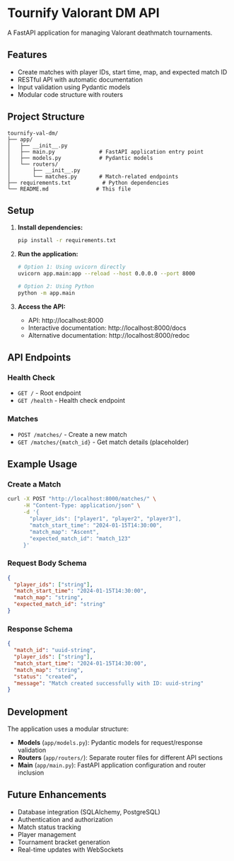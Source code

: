 # Tournify Valorant DM API

A FastAPI application for managing Valorant deathmatch tournaments.

## Features

- Create matches with player IDs, start time, map, and expected match ID
- RESTful API with automatic documentation
- Input validation using Pydantic models
- Modular code structure with routers

## Project Structure

```
tournify-val-dm/
├── app/
│   ├── __init__.py
│   ├── main.py              # FastAPI application entry point
│   ├── models.py            # Pydantic models
│   └── routers/
│       ├── __init__.py
│       └── matches.py       # Match-related endpoints
├── requirements.txt          # Python dependencies
└── README.md               # This file
```

## Setup

1. **Install dependencies:**

   ```bash
   pip install -r requirements.txt
   ```

2. **Run the application:**

   ```bash
   # Option 1: Using uvicorn directly
   uvicorn app.main:app --reload --host 0.0.0.0 --port 8000

   # Option 2: Using Python
   python -m app.main
   ```

3. **Access the API:**
   - API: http://localhost:8000
   - Interactive documentation: http://localhost:8000/docs
   - Alternative documentation: http://localhost:8000/redoc

## API Endpoints

### Health Check

- `GET /` - Root endpoint
- `GET /health` - Health check endpoint

### Matches

- `POST /matches/` - Create a new match
- `GET /matches/{match_id}` - Get match details (placeholder)

## Example Usage

### Create a Match

```bash
curl -X POST "http://localhost:8000/matches/" \
     -H "Content-Type: application/json" \
     -d '{
       "player_ids": ["player1", "player2", "player3"],
       "match_start_time": "2024-01-15T14:30:00",
       "match_map": "Ascent",
       "expected_match_id": "match_123"
     }'
```

### Request Body Schema

```json
{
  "player_ids": ["string"],
  "match_start_time": "2024-01-15T14:30:00",
  "match_map": "string",
  "expected_match_id": "string"
}
```

### Response Schema

```json
{
  "match_id": "uuid-string",
  "player_ids": ["string"],
  "match_start_time": "2024-01-15T14:30:00",
  "match_map": "string",
  "status": "created",
  "message": "Match created successfully with ID: uuid-string"
}
```

## Development

The application uses a modular structure:

- **Models** (`app/models.py`): Pydantic models for request/response validation
- **Routers** (`app/routers/`): Separate router files for different API sections
- **Main** (`app/main.py`): FastAPI application configuration and router inclusion

## Future Enhancements

- Database integration (SQLAlchemy, PostgreSQL)
- Authentication and authorization
- Match status tracking
- Player management
- Tournament bracket generation
- Real-time updates with WebSockets
